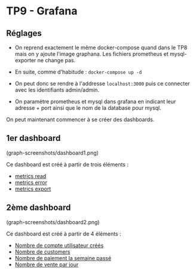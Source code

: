 # TP9 - Grafana

## Réglages

- On reprend exactement le même docker-compose quand dans le TP8 mais on y ajoute l'image graphana. Les fichiers prometheus et mysql-exporter ne change pas.

- En suite, comme d'habitude : `docker-compose up -d`
- On peut donc se rendre à l'addresse `localhost:3000` puis ce connecter avec les identifiants admin/admin.
- On paramètre prometheus et mysql dans grafana en indicant leur adresse + port ainsi que le nom de la database pour mysql.

On peut maintenant commencer à se créer des dashboards.

## 1er dashboard

(graph-screenshots/dashboard1.png)

Ce dashboard est créé à partir de trois éléments :

- [metrics read](graph-screenshots/dashboard1_item1.png)
- [metrics error](graph-screenshots/dashboard1_item2.png)
- [metrics export](graph-screenshots/dashboard1_item3.png)

## 2ème dashboard

(graph-screenshots/dashboard2.png)

Ce dashboard est créé à partir de 4 éléments :

- [Nombre de compte utilisateur créés](graph-screenshots/dashboard2_item1.png)
- [Nombre de customers](graph-screenshots/dashboard2_item2.png)
- [Nombre de paiement la semaine passé](graph-screenshots/dashboard2_item3.png)
- [Nombre de vente par jour](graph-screenshots/dashboard2_item4.png)


